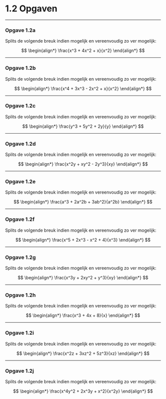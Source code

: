 # 1.2 Opgaven

---

### Opgave 1.2a

Splits de volgende breuk indien mogelijk en vereenvoudig zo ver mogelijk:

$$
\begin{align*}
\frac{x^3 + 4x^2 + x}{x^2}
\end{align*}
$$

---

### Opgave 1.2b

Splits de volgende breuk indien mogelijk en vereenvoudig zo ver mogelijk:

$$
\begin{align*}
\frac{x^4 + 3x^3 - 2x^2 + x}{x^2}
\end{align*}
$$

---

### Opgave 1.2c

Splits de volgende breuk indien mogelijk en vereenvoudig zo ver mogelijk:

$$
\begin{align*}
\frac{y^3 + 5y^2 + 2y}{y}
\end{align*}
$$

---

### Opgave 1.2d

Splits de volgende breuk indien mogelijk en vereenvoudig zo ver mogelijk:

$$
\begin{align*}
\frac{x^2y + xy^2 - 2y^3}{xy}
\end{align*}
$$

---

### Opgave 1.2e

Splits de volgende breuk indien mogelijk en vereenvoudig zo ver mogelijk:

$$
\begin{align*}
\frac{a^3 + 2a^2b + 3ab^2}{a^2b}
\end{align*}
$$

---

### Opgave 1.2f

Splits de volgende breuk indien mogelijk en vereenvoudig zo ver mogelijk:

$$
\begin{align*}
\frac{x^5 + 2x^3 - x^2 + 4}{x^3}
\end{align*}
$$

---

### Opgave 1.2g

Splits de volgende breuk indien mogelijk en vereenvoudig zo ver mogelijk:

$$
\begin{align*}
\frac{x^3y + 2xy^2 + y^3}{xy}
\end{align*}
$$

---

### Opgave 1.2h

Splits de volgende breuk indien mogelijk en vereenvoudig zo ver mogelijk:

$$
\begin{align*}
\frac{x^3 + 4x + 8}{x}
\end{align*}
$$

---

### Opgave 1.2i

Splits de volgende breuk indien mogelijk en vereenvoudig zo ver mogelijk:

$$
\begin{align*}
\frac{x^2z + 3xz^2 + 5z^3}{xz}
\end{align*}
$$

---

### Opgave 1.2j

Splits de volgende breuk indien mogelijk en vereenvoudig zo ver mogelijk:

$$
\begin{align*}
\frac{x^4y^2 + 2x^3y + x^2}{x^2y}
\end{align*}
$$
